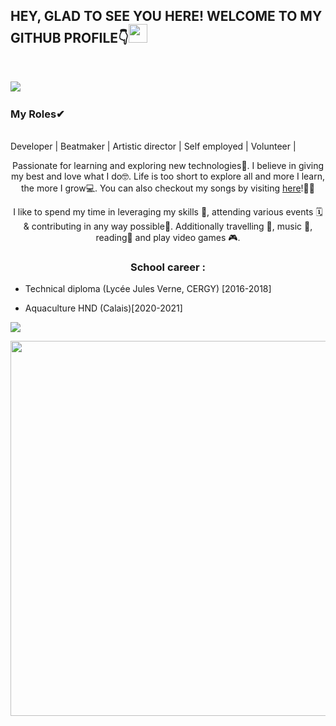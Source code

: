 <h2>HEY, GLAD TO SEE YOU HERE! WELCOME TO MY GITHUB PROFILE👇<img src="https://raw.githubusercontent.com/MartinHeinz/MartinHeinz/master/wave.gif" width="30px"></h2><br>

<a href="https://www.linkedin.com/in/william-berne/"><img src="https://img.shields.io/badge/LinkedIn-0077B5?style=for-the-badge&logo=linkedin&logoColor=white"></img></a>&nbsp;&nbsp;

<p align="center"><h3>My Roles✔</h3><br>Developer | Beatmaker | Artistic director | Self employed |  Volunteer |</p>

<p align="center">Passionate for learning and exploring new technologies💭. I believe in giving my best and love what I do🤓. Life is too short to explore all and more I learn, the more I grow💻. You can also checkout my songs by visiting <a href="https://soundcloud.com/hi-6rn">here</a>!🙋‍♀️</p>

<p align="center">I like to spend my time in leveraging my skills 💪, attending various events 🗓️ & contributing in any way possible🌟. Additionally travelling 🧳, music 🎼, reading📖 and play video games 🎮.</p>

<h3><p align="center"> School career :</h3>

  
  - Technical diploma (Lycée Jules Verne, CERGY) [2016-2018]   

  - Aquaculture HND (Calais)[2020-2021]
  
<!--Trap--:)-->
<a href="https://github.com/404"><img src="https://user-images.githubusercontent.com/73097560/115834477-dbab4500-a447-11eb-908a-139a6edaec5c.gif"></a>

<p align="center"><img src="https://imgs.search.brave.com/gYJ0gRpwxZH3NHw1GawuG2zOTvHlGJfcWDS4_PkWvhI/rs:fit:905:225:1/g:ce/aHR0cHM6Ly90c2Ux/Lm1tLmJpbmcubmV0/L3RoP2lkPU9JUC52/X3p1eGljM2ZLd0Zv/NnN2UXBXMnNnSGFE/NCZwaWQ9QXBp" width="600px">


